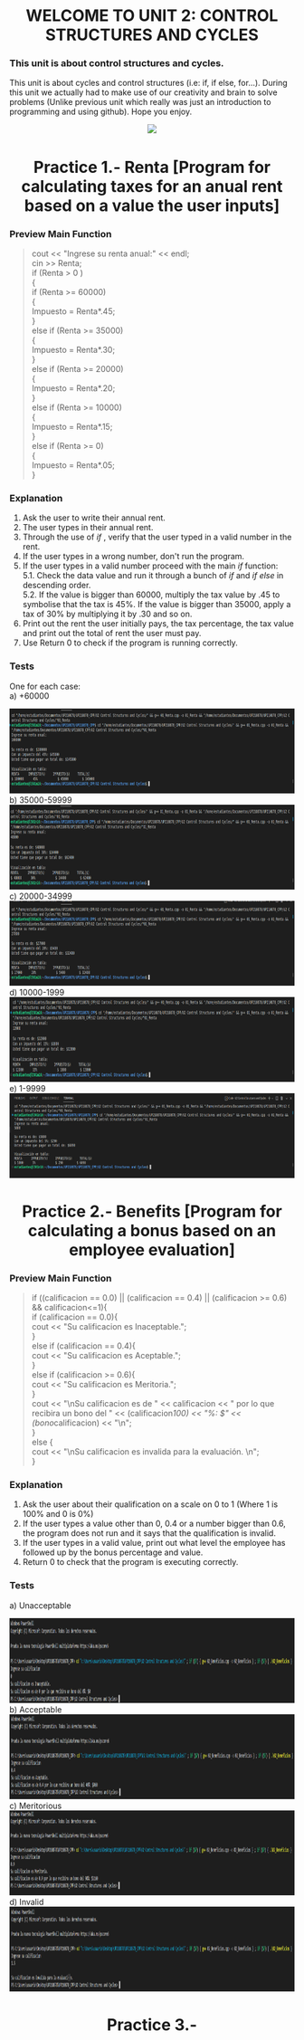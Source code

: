 <h1 align="center">
WELCOME TO UNIT 2: CONTROL STRUCTURES AND CYCLES

### This unit is about control structures and cycles.
This unit is about cycles and control structures (i.e: if, if else, for...). During this unit we actually had to make use of our creativity and brain to solve problems (Unlike previous unit which really was just an introduction to programming and using github). Hope you enjoy.

<p align="center">
    <img src="https://mozwebdev.in/wp-content/uploads/2021/11/software-development.png">


<h1 align="center">
Practice 1.- Renta [Program for calculating taxes for an anual rent based on a value the user inputs]
</h4>

### Preview Main Function  
 >  cout << "Ingrese su renta anual:" << endl;  
    cin >> Renta;  
    if (Renta > 0 )  
    {  
        if (Renta >= 60000)  
        {  
            Impuesto = Renta*.45;  
        }  
        else if (Renta >= 35000)  
        {  
            Impuesto = Renta*.30;  
        }  
        else if (Renta >= 20000)  
        {  
            Impuesto = Renta*.20;  
        }  
        else if (Renta >= 10000)  
        {  
            Impuesto = Renta*.15;  
        }  
        else if (Renta >= 0)  
        {  
            Impuesto = Renta*.05;  
        } 



### Explanation
1. Ask the user to write their annual rent.
2. The user types in their annual rent.
3. Through the use of _if_ , verify that the user typed in a valid number in the rent.
4. If the user types in a wrong number, don't run the program.
5. If the user types in a valid number proceed with the main _if_ function:  
5.1. Check the data value and run it through a bunch of _if_ and _if else_ in descending order.  
5.2. If the value is bigger than 60000, multiply the tax value by .45 to symbolise that the tax is 45%. If the value is bigger than 35000, apply a tax of 30% by multiplying it by .30 and so on.  
6. Print out the rent the user initially pays, the tax percentage, the tax value and print out the total of rent the user must pay.
7. Use Return 0 to check if the program is running correctly.
### Tests
One for each case:  
a) +60000  
<div align ="center">
<img alt="45" height="150" src="Imagenes/45percent.png"/>
</div>  
b) 35000-59999  
<div align ="center">
<img alt="30" height="150" src="Imagenes/30percent.png"/>
</div>  
c) 20000-34999  
<div align ="center">
<img alt="20" height="150" src="Imagenes/20percent.png"/>
</div>  
d) 10000-1999  
<div align ="center">
<img alt="15" height="150" src="Imagenes/15percent.png"/>
</div>  
e) 1-9999  
<div align ="center">
<img alt="5" height="150" src="Imagenes/5Percent.png"/>
</div>  
  
<h1 align="center">
Practice 2.- Benefits [Program for calculating a bonus based on an employee evaluation]
</h4>

### Preview Main Function
> if ((calificacion == 0.0) || (calificacion == 0.4) || (calificacion >= 0.6) && calificacion<=1){  
        if (calificacion == 0.0){  
            cout << "Su calificacion es Inaceptable.";  
        }  
        else if (calificacion == 0.4){  
            cout << "Su calificacion es Aceptable.";  
        }     
        else if (calificacion >= 0.6){  
            cout << "Su calificacion es Meritoria.";  
        }  
        cout << "\nSu calificacion es de " << calificacion << " por lo que recibira un bono del " << (calificacion*100) << "%: $" << (bono*calificacion) << "\n";  
    }  
    else {  
        cout << "\nSu calificacion es invalida para la evaluación.  \n";    
    }    

### Explanation
1. Ask the user about their qualification on a scale on 0 to 1 (Where 1 is 100% and 0 is 0%)
2. If the user types a value other than 0, 0.4 or a number bigger than 0.6, the program does not run and it says that the qualification is invalid.
3. If the user types in a valid value, print out what level the employee has followed up by the bonus percentage and value.
4. Return 0 to check that the program is executing correctly.

### Tests
a) Unacceptable
<div align ="center">
<img alt="unacceptable" height="150" src="Imagenes/unacceptable.png"/>
</div> 
b) Acceptable
<div align ="center">
<img alt="acceptable" height="150" src="Imagenes/acceptable.png"/>
</div> 
c) Meritorious
<div align ="center">
<img alt="meritorious" height="150" src="Imagenes/merit.png"/>
</div> 
d) Invalid
<div align ="center">
<img alt="invalid" height="150" src="Imagenes/invalid.png"/>
</div> 
<h1 align="center">

Practice 3.-
</h4>